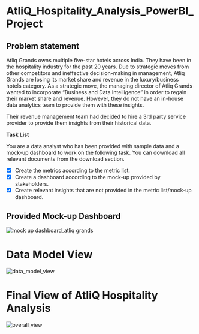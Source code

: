 # AtliQ_Hospitality_Analysis_PowerBI_Project
## Problem statement
Atliq Grands owns multiple five-star hotels across India. They have been in the hospitality industry for the past 20 years. Due to strategic moves from other competitors and ineffective decision-making in management, Atliq Grands are losing its market share and revenue in the luxury/business hotels category. As a strategic move, the managing director of Atliq Grands wanted to incorporate “Business and Data Intelligence” in order to regain their market share and revenue. However, they do not have an in-house data analytics team to provide them with these insights.

Their revenue management team had decided to hire a 3rd party service provider to provide them insights from their historical data.

**Task List**

You are a data analyst who has been provided with sample data and a mock-up dashboard to work on the following task. You can download all relevant documents from the download section.

- [x] Create the metrics according to the metric list.
- [x] Create a dashboard according to the mock-up provided by stakeholders.
- [x] Create relevant insights that are not provided in the metric list/mock-up dashboard.

## Provided Mock-up Dashboard

![mock up dashboard_atliq grands](https://github.com/PRATIKDHONE/AtliQ_Hospitality_Analysis_PowerBI_Project/assets/123533591/d08fd964-9de4-44a0-b44d-4198cbde50fd)














# Data Model View

![data_model_view](https://github.com/PRATIKDHONE/AtliQ_Hospitality_Analysis_PowerBI_Project/assets/123533591/e9a62d34-ea00-4c9a-8bb6-e690f388099d)
















# Final View of AtliQ Hospitality Analysis


![overall_view](https://github.com/PRATIKDHONE/AtliQ_Hospitality_Analysis_PowerBI_Project/assets/123533591/50721a07-bd76-47e6-8d67-57f572e316f1)
